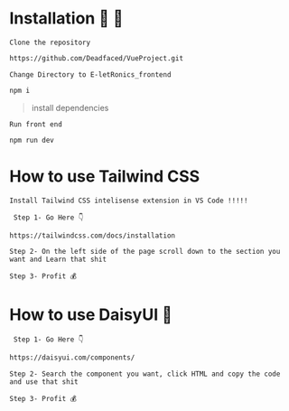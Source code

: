 # Installation 🔧 🔨

`Clone the repository`

```bash
https://github.com/Deadfaced/VueProject.git
```

`Change Directory to E-letRonics_frontend`

```bash
npm i
```
>install dependencies


`Run front end`

```bash
npm run dev
```

# How to use Tailwind CSS 

`Install Tailwind CSS intelisense extension in VS Code !!!!!`    

` Step 1- Go Here 👇`    

```bash
https://tailwindcss.com/docs/installation
```

`Step 2- On the left side of the page scroll down to the section you want and Learn that shit`

`Step 3- Profit 💰`    

# How to use DaisyUI 🌼
    
` Step 1- Go Here 👇`    
    
```bash
https://daisyui.com/components/
```
    
`Step 2- Search the component you want, click HTML and copy the code and use that shit`
    
`Step 3- Profit 💰`